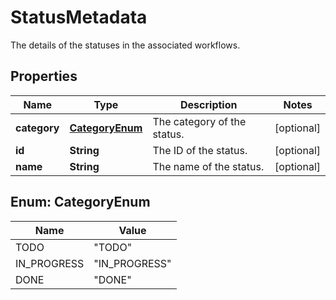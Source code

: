 

# StatusMetadata

The details of the statuses in the associated workflows.

## Properties

| Name | Type | Description | Notes |
|------------ | ------------- | ------------- | -------------|
|**category** | [**CategoryEnum**](#CategoryEnum) | The category of the status. |  [optional] |
|**id** | **String** | The ID of the status. |  [optional] |
|**name** | **String** | The name of the status. |  [optional] |



## Enum: CategoryEnum

| Name | Value |
|---- | -----|
| TODO | &quot;TODO&quot; |
| IN_PROGRESS | &quot;IN_PROGRESS&quot; |
| DONE | &quot;DONE&quot; |



